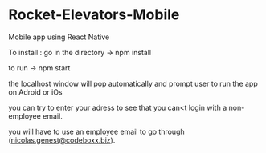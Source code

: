 # Rocket-Elevators-Mobile

Mobile app using React Native

To install : go in the directory -> npm install

to run -> npm start

the localhost window will pop automatically and prompt user to run the app on Adroid or iOs

you can try to enter your adress to see that you can<t login with a non-employee email.

you will have to use an employee email to go through (nicolas.genest@codeboxx.biz).
